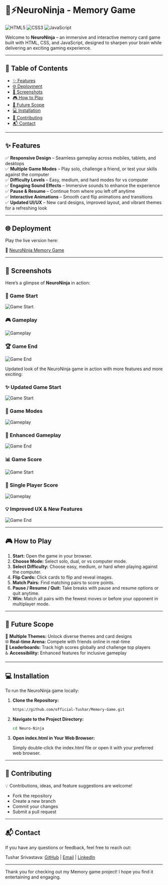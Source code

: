 
# 🧠⚡NeuroNinja - Memory Game

![HTML5](https://img.shields.io/badge/HTML5-E34F26?style=for-the-badge&logo=html5&logoColor=white)
![CSS3](https://img.shields.io/badge/CSS3-1572B6?style=for-the-badge&logo=css3&logoColor=white)
![JavaScript](https://img.shields.io/badge/JavaScript-F7DF1E?style=for-the-badge&logo=javascript&logoColor=black)

Welcome to **NeuroNinja** – an immersive and interactive memory card game built with HTML, CSS, and JavaScript, designed to sharpen your brain while delivering an exciting gaming experience.

---

## 🚀 Table of Contents

- [✨ Features](#-features)
- [🌐 Deployment](#-deployment)
- [📸 Screenshots](#-screenshots)
- [🎮 How to Play](#-how-to-play)
- [🌱 Future Scope](#-future-scope)
- [💻 Installation](#-installation)
- [🤝 Contributing](#-contributing)
- [📬 Contact](#-contact)

---

## ✨ Features

✅ **Responsive Design** – Seamless gameplay across mobiles, tablets, and desktops  
✅ **Multiple Game Modes** – Play solo, challenge a friend, or test your skills against the computer  
✅ **Difficulty Levels** – Easy, medium, and hard modes for vs computer  
✅ **Engaging Sound Effects** – Immersive sounds to enhance the experience  
✅ **Pause & Resume** – Continue from where you left off anytime  
✅ **Interactive Animations** – Smooth card flip animations and transitions  
✅ **Updated UI/UX** – New card designs, improved layout, and vibrant themes for a refreshing look

---

## 🌐 Deployment

Play the live version here:

🔗 [NeuroNinja Memory Game](https://memory-game-gilt-five.vercel.app/)

---


## 📸 Screenshots

Here’s a glimpse of **NeuroNinja** in action:

### 🏁 Game Start

![Game Start](screenshots/game-start.png)

### 🎮 Gameplay

![Gameplay](screenshots/game-play.png)

### 🏆 Game End

![Game End](screenshots/game-end.png)

Updated look of the NeuroNinja game in action with more features and more exciting:

### ✨ Updated Game Start

![Game Start](screenshots/new-game-start.png)

### 🎲 Game Modes

![Gameplay](screenshots/new-game-mode.png)

### 🔄 Enhanced Gameplay

![Game End](screenshots/new-game-play.png)

### 📊 Game Score

![Game Start](screenshots/new-game-score.png)

### 👤 Single Player Score

![Gameplay](screenshots/new-single-player-score.png)

### 💡 Improved UX & New Features

![Game End](screenshots/new-game-features.png)

---

## 🎮 How to Play

1. **Start:** Open the game in your browser.  
2. **Choose Mode:** Select solo, dual, or vs computer mode.  
3. **Select Difficulty:** Choose easy, medium, or hard when playing against the computer.  
4. **Flip Cards:** Click cards to flip and reveal images.  
5. **Match Pairs:** Find matching pairs to score points.  
6. **Pause / Resume / Quit:** Take breaks with pause and resume options or quit anytime.  
7. **Win:** Match all pairs with the fewest moves or before your opponent in multiplayer mode.

---

## 🌱 Future Scope

🚀 **Multiple Themes:** Unlock diverse themes and card designs  
🌐 **Real-time Arena:** Compete with friends online in real-time  
🏅 **Leaderboards:** Track high scores globally and challenge top players  
♿ **Accessibility:** Enhanced features for inclusive gameplay

---

## 💻 Installation

To run the NeuroNinja game locally:

1. **Clone the Repository:**

   ```bash
   https://github.com/official-Tushar/Memory-Game.git

2. **Navigate to the Project Directory:**

   ```bash
   cd Neuro-Ninja

3. **Open index.html in Your Web Browser:**

   Simply double-click the index.html file or open it with your preferred web browser.

---

## 🤝 Contributing

💡 Contributions, ideas, and feature suggestions are welcome!

  - Fork the repository
  - Create a new branch
  - Commit your changes
  - Submit a pull request

---

## 📬 Contact

If you have any questions or feedback, feel free to reach out:

Tushar Srivastava: [GitHub](https://github.com/official-Tushar) | 
[Email](mailto:tusharsrivastava8404@gmail.com) |
[LinkedIn](https://www.linkedin.com/in/tusharsrivastava8404/)

---

Thank you for checking out my Memory game project! I hope you find it entertaining and engaging.
